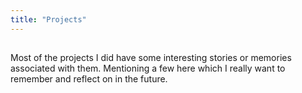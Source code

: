 ```yaml
---
title: "Projects"
---
```


## <!-- note: _index.md is the content which will be taken by list templates in folders and then shown at the top just before  a list template -->

Most of the projects I did have some interesting stories or memories associated with them. Mentioning a few here which I really want to remember and reflect on in the future.
